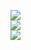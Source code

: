 ![](https://github-readme-stats.vercel.app/api?username=KaempferNr1&theme=radical&hide_border=false&include_all_commits=true&count_private=true)<br/>
![](https://github-readme-streak-stats.herokuapp.com/?user=KaempferNr1&theme=radical&hide_border=false)<br/>
![](https://github-readme-stats.vercel.app/api/top-langs/?username=KaempferNr1&theme=radical&hide_border=false&include_all_commits=true&count_private=true&layout=compact)

<!--
**KaempferNr1/KaempferNr1** is a ✨ _special_ ✨ repository because its `README.md` (this file) appears on your GitHub profile.

Here are some ideas to get you started:

- 🔭 I’m currently working on ...
- 🌱 I’m currently learning ...
- 👯 I’m looking to collaborate on ...
- 🤔 I’m looking for help with ...
- 💬 Ask me about ...
- 📫 How to reach me: ...
- 😄 Pronouns: ...
- ⚡ Fun fact: ...
-->
